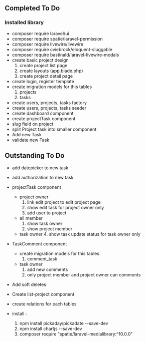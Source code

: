 ## Completed To Do

### Installed library
* composer require laravel/ui
* composer require spatie/laravel-permission
* composer require livewire/livewire
* composer require cviebrock/eloquent-sluggable
* composer require bastinald/laravel-livewire-modals
* create basic project design
  1. create project list page
  2. create layouts (app.blade.php)
  3. create project detail page
* create login, register template
* create migration models for this tables
  1. projects
  2. tasks
* create users, projects, tasks factory
* create users, projects, tasks seeder
* create dashboard component
* create projectTask component
* slug field on project
* split Project task into smaller component
* Add new Task
* validate new Task

## Outstanding To Do
* add datepicker to new task
* add authorization to new task
* projectTask component
  * project owner
    1. link edit project to edit project page
    3. show edit task for project owner only
    6. add user to project 
  * all member
    1. show task owner
    2. show project member
  * task owner
    4. show task update status for task owner only

* TaskComment component
  * create migration models for this tables
    1. comment_task
  * task owner
    1. add new comments
    2. only project member and project owner can comments

* Add soft deletes
* Create list-project component
* create relations for each tables
* install :
  1. npm install pickaday/pickadate --save-dev
  2. npm install chartjs --save-dev
  3. composer require "spatie/laravel-medialibrary:^10.0.0"

